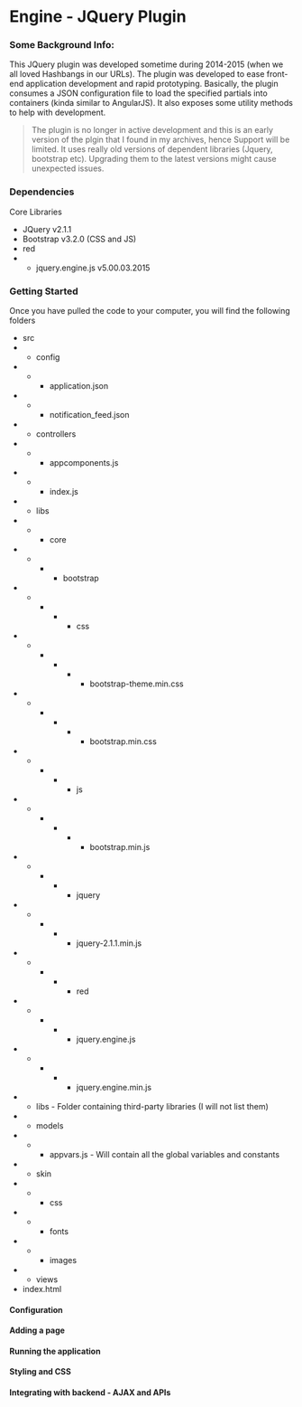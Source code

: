 # Engine - JQuery Plugin

### Some Background Info:
This JQuery plugin was developed sometime during 2014-2015 (when we all loved Hashbangs in our URLs). The plugin was developed to ease front-end application development and rapid prototyping. Basically, the plugin consumes a JSON configuration file to load the specified partials into containers (kinda similar to AngularJS). It also exposes some utility methods to help with development.

> The plugin is no longer in active development and this is an early version of the plgin that I found in my archives, hence Support will be limited. It uses really old versions of dependent libraries (Jquery, bootstrap etc). Upgrading them to the latest versions might cause unexpected issues.

### Dependencies
Core Libraries
* JQuery v2.1.1
* Bootstrap v3.2.0 (CSS and JS)
* red 
* * jquery.engine.js v5.00.03.2015

### Getting Started
Once you have pulled the code to your computer, you will find the following folders
* src
* * config
* * * application.json
* * * notification_feed.json
* * controllers
* * * appcomponents.js
* * * index.js
* * libs
* * * core
* * * * bootstrap
* * * * - css
* * * * - - bootstrap-theme.min.css
* * * * - - bootstrap.min.css
* * * * - js
* * * * - - bootstrap.min.js
* * * * * jquery
* * * * - jquery-2.1.1.min.js
* * * * * red
* * * * - jquery.engine.js
* * * * - jquery.engine.min.js
* * libs - Folder containing third-party libraries (I will not list them)
* * models
* * * appvars.js - Will contain all the global variables and constants
* * skin
* * * css
* * * fonts
* * * images
* * views
* index.html
  

#### Configuration
#### Adding a page
#### Running the application
#### Styling and CSS
#### Integrating with backend - AJAX and APIs



